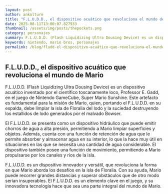 ```yaml
--- 
layout: post 
author: ankolture 
title: "F.L.U.D.D., el dispositivo acuático que revoluciona el mundo de Mario"
date: 2025-08-11T13:00:07.827933 
thumbnail: /assets/img/posts/thepockets.png
category: personajes 
summary: F.L.U.D.D. (Flash Liquidizing Ultra Dousing Device) es un dispositivo acuático inventado por el científico toscanamente loco, Professor E. Gadd, en el...
keywords: nintendo, mario bros, personajes 
permalink: /blog/fludd-el-dispositivo-acuático-que-revoluciona-el-mundo-de-mario/ 
--- 
```


## F.L.U.D.D., el dispositivo acuático que revoluciona el mundo de Mario

F.L.U.D.D. (Flash Liquidizing Ultra Dousing Device) es un dispositivo acuático inventado por el científico toscanamente loco, Professor E. Gadd, en el juego de Nintendo GameCube, Super Mario Sunshine. Este artefacto es fundamental para la misión de Mario, quien, portando el F.L.U.D.D. en su espalda, debe limpiar la isla de Floralia del lodo y la suciedad destruyendo los estallidos de lodo generados por el malvado Bowser.

El F.L.U.D.D. se presenta como un dispositivo hidráulico que puede emitir chorros de agua a alta presión, permitiendo a Mario limpiar superficies y objetos. Además, cuenta con una función de retención de agua que le permite absorber y almacenar agua en su interior, lo que la hace muy útil en situaciones en las que se necesita una cantidad de agua considerable. El dispositivo también posee una función de movimiento, permitiendo a Mario propulsarse por los canales y ríos de la isla.

F.L.U.D.D. es un dispositivo innovador y versátil, que revoluciona la forma en que Mario aborda los desafíos en la isla de Floralia. Con su ayuda, Mario puede recorrer grandes distancias y superar obstáculos que de otro modo serían insuperables. El F.L.U.D.D. es un elemento clave en el juego, y su innovadora tecnología hace que sea una parte integral del mundo de Mario.
